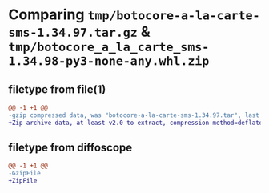 # Comparing `tmp/botocore-a-la-carte-sms-1.34.97.tar.gz` & `tmp/botocore_a_la_carte_sms-1.34.98-py3-none-any.whl.zip`

## filetype from file(1)

```diff
@@ -1 +1 @@
-gzip compressed data, was "botocore-a-la-carte-sms-1.34.97.tar", last modified: Fri May  3 01:04:54 2024, max compression
+Zip archive data, at least v2.0 to extract, compression method=deflate
```

## filetype from diffoscope

```diff
@@ -1 +1 @@
-GzipFile
+ZipFile
```

